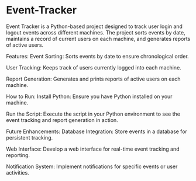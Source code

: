 # Event-Tracker
Event Tracker is a Python-based project designed to track user login and logout events across different machines. The project sorts events by date, maintains a record of current users on each machine, and generates reports of active users.

Features:
Event Sorting: Sorts events by date to ensure chronological order.

User Tracking: Keeps track of users currently logged into each machine.

Report Generation: Generates and prints reports of active users on each machine.

How to Run:
Install Python: Ensure you have Python installed on your machine.

Run the Script: Execute the script in your Python environment to see the event tracking and report generation in action.

Future Enhancements:
Database Integration: Store events in a database for persistent tracking.

Web Interface: Develop a web interface for real-time event tracking and reporting.

Notification System: Implement notifications for specific events or user activities.
